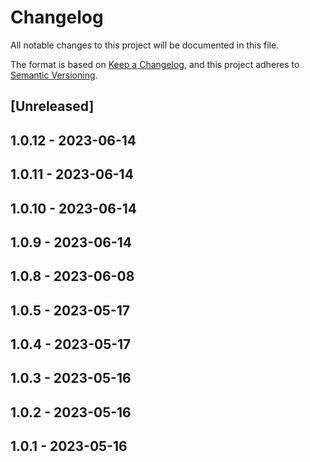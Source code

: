 # Changelog

All notable changes to this project will be documented in this file.

The format is based on [Keep a Changelog](https://keepachangelog.com/en/1.0.0/),
and this project adheres to [Semantic Versioning](https://semver.org/spec/v2.0.0.html).

## [Unreleased]

## 1.0.12 - 2023-06-14

## 1.0.11 - 2023-06-14

## 1.0.10 - 2023-06-14

## 1.0.9 - 2023-06-14

## 1.0.8 - 2023-06-08

## 1.0.5 - 2023-05-17

## 1.0.4 - 2023-05-17

## 1.0.3 - 2023-05-16

## 1.0.2 - 2023-05-16

## 1.0.1 - 2023-05-16
